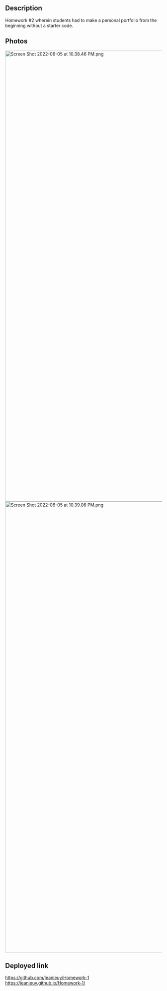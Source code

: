 ## Description
Homework #2 wherein students had to make a personal portfolio from the beginning without a starter code. 

## Photos

<img width="1445" alt="Screen Shot 2022-06-05 at 10.38.46 PM.png">


<img width="1446" alt="Screen Shot 2022-06-05 at 10.39.06 PM.png"> 




## Deployed link
https://github.com/jeanieuy/Homework-1
https://jeanieuy.github.io/Homework-1/